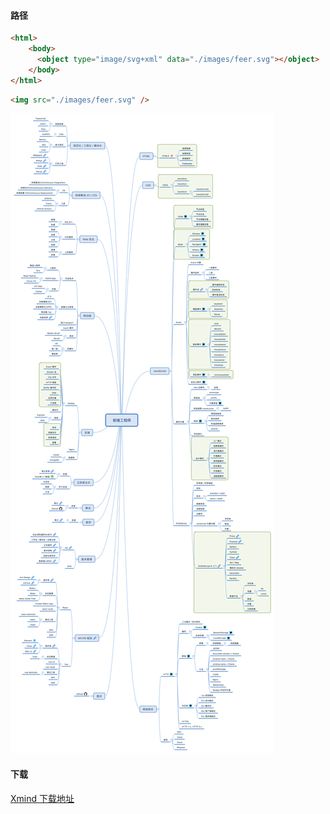 #### 路径

```html
<html>
    <body>
      <object type="image/svg+xml" data="./images/feer.svg"></object> 
    </body>
</html>
```

```html
<img src="./images/feer.svg" />
```



![feer.png](./images/feer.png)

#### 下载

[Xmind 下载地址](https://github.com/Rain120/study-notes/raw/master/docs/knowledge-map/%E9%AB%98%E7%BA%A7%E5%89%8D%E7%AB%AF%E5%B7%A5%E7%A8%8B%E5%B8%88.xmind)

